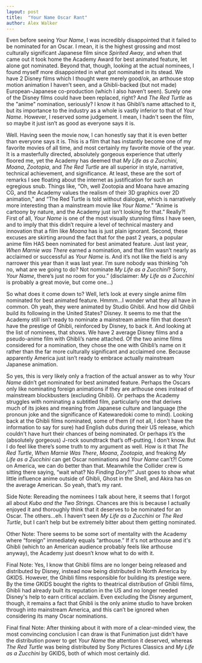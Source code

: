 ```yaml
---
layout: post
title:  "Your Name Oscar Rant"
author: Alex Walker
---
```

Even before seeing _Your Name_, I was incredibly disappointed that it failed to be nominated for an Oscar. I mean, it is the highest grossing and most culturally significant Japanese film since _Spirited Away_, and when that came out it took home the Academy Award for best animated feature, let alone got nominated. Beyond that, though, looking at the actual nominees, I found myself more disappointed in what got nominated in its stead. We have 2 Disney films which I thought were merely good/ok, an arthouse stop motion animation I haven’t seen, and a Ghibli-backed (but not made) European-Japanese co-production (which I also haven’t seen). Surely one of the Disney films could have been replaced, right? And _The Red Turtle_ as the "anime" nomination, seriously? I know it has Ghibli’s name attached to it, but its importance to the industry as a whole is vastly inferior to that of _Your Name_. However, I reserved some judgement. I mean, I hadn't seen the film, so maybe it just isn’t as good as everyone says it is.

Well. Having seen the movie now, I can honestly say that it is even better than everyone says it is. This is a film that has instantly become one of my favorite movies of all time, and most certainly my favorite movie of the year. It is a masterfully directed, absolutely gorgeous experience that utterly floored me, yet the Academy has deemed that _My Life as a Zucchini_, _Moana_, _Zootopia_, and _The Red Turtle_ are all superior in style, narrative, technical achievement, and significance. At least, these are the sort of remarks I see floating about the internet as justification for such an egregious snub. Things like, “Oh, well Zootopia and Moana have amazing CG, and the Academy values the realism of their 3D graphics over 2D animation,” and “The Red Turtle is told without dialogue, which is narratively more interesting than a mainstream movie like _Your Name_.” “Anime is cartoony by nature, and the Academy just isn’t looking for that.” Really?! First of all, _Your Name_ is one of the most visually stunning films I have seen, and to imply that this didn’t require a level of technical mastery and innovation that a film like _Moana_ has is just plain ignorant. Second, these excuses are skirting around the fact that for the past 2 years, a popular anime film HAS been nominated for best animated feature. Just last year, _When Marnie was There_ earned a nomination, and that film wasn’t nearly as acclaimed or successful as _Your Name_ is. And it’s not like the field is any narrower this year than it was last year. I’m sure nobody was thinking “oh no, what are we going to do? Not nominate _My Life as a Zucchini_? Sorry, _Your Name_, there’s just no room for you.” (disclaimer: _My Life as a Zucchini_ is probably a great movie, but come one...)

So what does it come down to? Well, let’s look at every single anime film nominated for best animated feature. Hmmm…I wonder what they all have in common. Oh yeah, they were animated by Studio Ghibli. And how did Ghibli build its following in the United States? Disney. It seems to me that the Academy still isn’t ready to nominate a mainstream anime film that doesn’t have the prestige of Ghibli, reinforced by Disney, to back it. And looking at the list of nominees, that shows. We have 2 average Disney films and a pseudo-anime film with Ghibli’s name attached. Of the two anime films considered for a nomination, they chose the one with Ghibli’s name on it rather than the far more culturally significant and acclaimed one. Because apparently America just isn’t ready to embrace actually mainstream Japanese animation.

So yes, this is very likely only a fraction of the actual answer as to why _Your Name_ didn’t get nominated for best animated feature. Perhaps the Oscars only like nominating foreign animations if they are arthouse ones instead of mainstream blockbusters (excluding Ghibli). Or perhaps the Academy struggles with nominating a subtitled film, particularly one that derives much of its jokes and meaning from Japanese culture and language (the pronoun joke and the significance of Katewaredoki come to mind). Looking back at the Ghibli films nominated, some of them (if not all, I don't have the information to say for sure) had English dubs during their US release, which couldn't have hurt their chances of being nominated. Or perhaps it’s the (absolutely gorgeous) J-rock soundtrack that’s off-putting, I don’t know. But I do feel like there’s some truth to my argument as well. How is it that _The Red Turtle_, _When Marnie Was There_, _Moana_, _Zootopia_, and freaking _My Life as a Zucchini_ can get Oscar nominations and _Your Name_ can’t?! Come on America, we can do better than that. Meanwhile the Collider crew is sitting there saying, “wait what? No _Finding Dory_?!” Just goes to show what little influence anime outside of Ghibli, Ghost in the Shell, and Akira has on the average American. So yeah, that’s my rant.

Side Note: Rereading the nominees I talk about here, it seems that I forgot all about _Kubo and the Two Strings_. Chances are this is because I actually enjoyed it and thoroughly think that it deserves to be nominated for an Oscar. The others…eh. I haven’t seen _My Life as a Zucchini_ or _The Red Turtle_, but I can’t help but be extremely bitter about them getting nominated.

Other Note: There seems to be some sort of mentality with the Academy where “foreign” immediately equals “arthouse.” If it's not arthouse and it's Ghibli (which to an American audience probably feels like arthouse anyway), the Academy just doesn’t know what to do with it.

Final Note: Yes, I know that Ghibli films are no longer being released and distributed by Disney, instead now being distributed in North America by GKIDS. However, the Ghibli films responsible for building its prestige were. By the time GKIDS bought the rights to theatrical distribution of Ghibli films, Ghibli had already built its reputation in the US and no longer needed Disney's help to earn critical acclaim. Even excluding the Disney argument, though, it remains a fact that Ghibli is the only anime studio to have broken through into mainstream America, and this can’t be ignored when considering its many Oscar nominations.

Final final Note: After thinking about it with more of a clear-minded view, the most convincing conclusion I can draw is that Funimation just didn’t have the distribution power to get _Your Name_ the attention it deserved, whereas _The Red Turtle_ was being distributed by Sony Pictures Classics and _My Life as a Zucchini_ by GKIDS, both of which most certainly did.
